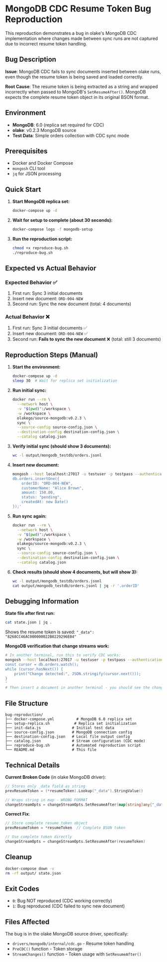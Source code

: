 # MongoDB CDC Resume Token Bug Reproduction

This reproduction demonstrates a bug in olake's MongoDB CDC implementation where changes made between sync runs are not captured due to incorrect resume token handling.

## Bug Description

**Issue**: MongoDB CDC fails to sync documents inserted between olake runs, even though the resume token is being saved and loaded correctly.

**Root Cause**: The resume token is being extracted as a string and wrapped incorrectly when passed to MongoDB's `SetResumeAfter()`. MongoDB expects the complete resume token object in its original BSON format.

## Environment

- **MongoDB**: 6.0 (replica set required for CDC)
- **olake**: v0.2.3 MongoDB source
- **Test Data**: Simple orders collection with CDC sync mode

## Prerequisites

- Docker and Docker Compose
- `mongosh` CLI tool
- `jq` for JSON processing

## Quick Start

1. **Start MongoDB replica set:**
   ```bash
   docker-compose up -d
   ```

2. **Wait for setup to complete (about 30 seconds):**
   ```bash
   docker-compose logs -f mongodb-setup
   ```

3. **Run the reproduction script:**
   ```bash
   chmod +x reproduce-bug.sh
   ./reproduce-bug.sh
   ```

## Expected vs Actual Behavior

### Expected Behavior ✅
1. First run: Sync 3 initial documents
2. Insert new document: `ORD-004-NEW`
3. Second run: Sync the new document (total: 4 documents)

### Actual Behavior ❌
1. First run: Sync 3 initial documents ✅
2. Insert new document: `ORD-004-NEW` ✅
3. Second run: **Fails to sync the new document** ❌ (total: still 3 documents)

## Reproduction Steps (Manual)

1. **Start the environment:**
   ```bash
   docker-compose up -d
   sleep 30  # Wait for replica set initialization
   ```

2. **Run initial sync:**
   ```bash
   docker run --rm \
     --network host \
     -v "$(pwd)":/workspace \
     -w /workspace \
     olakego/source-mongodb:v0.2.3 \
     sync \
     --source-config source-config.json \
     --destination-config destination-config.json \
     --catalog catalog.json
   ```

3. **Verify initial sync (should show 3 documents):**
   ```bash
   wc -l output/mongodb_testdb/orders.jsonl
   ```

4. **Insert new document:**
   ```bash
   mongosh --host localhost:27017 -u testuser -p testpass --authenticationDatabase admin testdb --eval '
   db.orders.insertOne({
       orderID: "ORD-004-NEW",
       customerName: "Alice Brown",
       amount: 150.00,
       status: "pending",
       createdAt: new Date()
   });'
   ```

5. **Run sync again:**
   ```bash
   docker run --rm \
     --network host \
     -v "$(pwd)":/workspace \
     -w /workspace \
     olakego/source-mongodb:v0.2.3 \
     sync \
     --source-config source-config.json \
     --destination-config destination-config.json \
     --catalog catalog.json
   ```

6. **Check results (should show 4 documents, but will show 3):**
   ```bash
   wc -l output/mongodb_testdb/orders.jsonl
   cat output/mongodb_testdb/orders.jsonl | jq -r '.orderID'
   ```

## Debugging Information

**State file after first run:**
```bash
cat state.json | jq .
```
Shows the resume token is saved: `"_data": "8268CC46AC000000022B0229296E04"`

**MongoDB verification that change streams work:**
```bash
# In another terminal, run this to verify CDC works:
mongosh --host localhost:27017 -u testuser -p testpass --authenticationDatabase admin testdb --eval '
const cursor = db.orders.watch();
while (cursor.hasNext()) {
    print("Change detected:", JSON.stringify(cursor.next()));
}
'
# Then insert a document in another terminal - you should see the change
```

## File Structure

```
bug-reproduction/
├── docker-compose.yml          # MongoDB 6.0 replica set
├── setup-replica.sh           # Replica set initialization
├── init-data.js              # Initial test data
├── source-config.json        # MongoDB connection config
├── destination-config.json   # Local file output config
├── catalog.json              # Stream configuration (CDC mode)
├── reproduce-bug.sh          # Automated reproduction script
└── README.md                 # This file
```

## Technical Details

**Current Broken Code** (in olake MongoDB driver):
```go
// Stores only _data field as string
prevResumeToken = (*resumeToken).Lookup("_data").StringValue()

// Wraps string in map - WRONG FORMAT
changeStreamOpts = changeStreamOpts.SetResumeAfter(map[string]any{"_data": resumeToken})
```

**Correct Fix**:
```go
// Store complete resume token object
prevResumeToken = *resumeToken  // Complete BSON token

// Use complete token directly
changeStreamOpts = changeStreamOpts.SetResumeAfter(resumeToken)
```

## Cleanup

```bash
docker-compose down -v
rm -rf output/ state.json
```

## Exit Codes

- `0`: Bug NOT reproduced (CDC working correctly)
- `1`: Bug reproduced (CDC failed to sync new document)

## Files Affected

The bug is in the olake MongoDB source driver, specifically:
- `drivers/mongodb/internal/cdc.go` - Resume token handling
- `PreCDC()` function - Token storage
- `StreamChanges()` function - Token usage with `SetResumeAfter()`